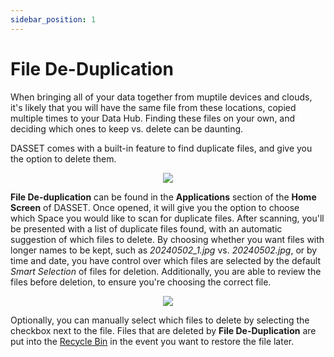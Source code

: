 ```yaml
---
sidebar_position: 1
---
```


# File De-Duplication
When bringing all of your data together from muptile devices and clouds, it's likely that you will have the same file from these locations, copied multiple times to your Data Hub.  Finding these files on your own, and deciding which ones to keep vs. delete can be daunting.  

DASSET comes with a built-in feature to find duplicate files, and give you the option to delete them.

<p align="center">
<img src={require("./de-duplication.png").default} style={{transform:'scale(.75)'}} />
</p>

**File De-duplication** can be found in the **Applications** section of the **Home Screen** of DASSET.  Once opened, it will give you the option to choose which Space you would like to scan for duplicate files.  After scanning, you'll be presented with a list of duplicate files found, with an automatic suggestion of which files to delete.  By choosing whether you want files with longer names to be kept, such as *20240502_1.jpg* vs. *20240502.jpg*, or by time and date, you have control over which files are selected by the default *Smart Selection* of files for deletion. Additionally, you are able to review the files before deletion, to ensure you're choosing the correct file.

<p align="center">
<img src={require("./de-duplication-all.png").default} style={{transform:'scale(1.0)'}} />
</p>

Optionally, you can manually select which files to delete by selecting the checkbox next to the file.  Files that are deleted by **File De-Duplication** are put into the [Recycle Bin](recycle.md) in the event you want to restore the file later.